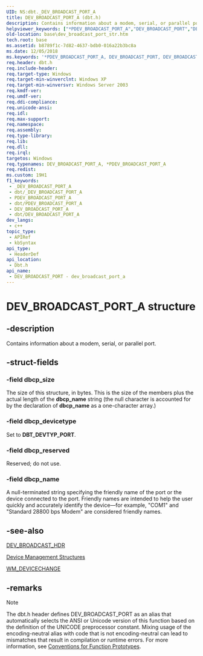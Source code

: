 ```yaml
---
UID: NS:dbt._DEV_BROADCAST_PORT_A
title: DEV_BROADCAST_PORT_A (dbt.h)
description: Contains information about a modem, serial, or parallel port. (ANSI)
helpviewer_keywords: ["*PDEV_BROADCAST_PORT_A","DEV_BROADCAST_PORT","DEV_BROADCAST_PORT structure","DEV_BROADCAST_PORT_A","PDEV_BROADCAST_PORT","PDEV_BROADCAST_PORT structure pointer","_win32_dev_broadcast_port_str","base.dev_broadcast_port_str","dbt/DEV_BROADCAST_PORT","dbt/PDEV_BROADCAST_PORT"]
old-location: base\dev_broadcast_port_str.htm
tech.root: base
ms.assetid: b8789f1c-7d82-4637-bdb0-016a22b3bc8a
ms.date: 12/05/2018
ms.keywords: '*PDEV_BROADCAST_PORT_A, DEV_BROADCAST_PORT, DEV_BROADCAST_PORT structure, DEV_BROADCAST_PORT_A, PDEV_BROADCAST_PORT, PDEV_BROADCAST_PORT structure pointer, _win32_dev_broadcast_port_str, base.dev_broadcast_port_str, dbt/DEV_BROADCAST_PORT, dbt/PDEV_BROADCAST_PORT'
req.header: dbt.h
req.include-header: 
req.target-type: Windows
req.target-min-winverclnt: Windows XP
req.target-min-winversvr: Windows Server 2003
req.kmdf-ver: 
req.umdf-ver: 
req.ddi-compliance: 
req.unicode-ansi: 
req.idl: 
req.max-support: 
req.namespace: 
req.assembly: 
req.type-library: 
req.lib: 
req.dll: 
req.irql: 
targetos: Windows
req.typenames: DEV_BROADCAST_PORT_A, *PDEV_BROADCAST_PORT_A
req.redist: 
ms.custom: 19H1
f1_keywords:
 - _DEV_BROADCAST_PORT_A
 - dbt/_DEV_BROADCAST_PORT_A
 - PDEV_BROADCAST_PORT_A
 - dbt/PDEV_BROADCAST_PORT_A
 - DEV_BROADCAST_PORT_A
 - dbt/DEV_BROADCAST_PORT_A
dev_langs:
 - c++
topic_type:
 - APIRef
 - kbSyntax
api_type:
 - HeaderDef
api_location:
 - Dbt.h
api_name:
 - DEV_BROADCAST_PORT - dev_broadcast_port_a
---
```


# DEV_BROADCAST_PORT_A structure


## -description

Contains information about a modem, serial, or parallel port.

## -struct-fields

### -field dbcp_size

The size of this structure, in bytes. This is the size of the members plus the actual length of the 
      <b>dbcp_name</b> string (the null character is accounted for by the declaration of 
      <b>dbcp_name</b> as a one-character array.)

### -field dbcp_devicetype

Set to <b>DBT_DEVTYP_PORT</b>.

### -field dbcp_reserved

Reserved; do not use.

### -field dbcp_name

A null-terminated string specifying the friendly name of the port or the device connected to the port. 
      Friendly names are intended to help the user quickly and accurately identify the device—for example, 
      "COM1" and "Standard 28800 bps Modem" are considered friendly names.

## -see-also

<a href="/windows/desktop/api/dbt/ns-dbt-dev_broadcast_hdr">DEV_BROADCAST_HDR</a>



<a href="/windows/desktop/DevIO/device-management-structures">Device Management Structures</a>



<a href="/windows/desktop/DevIO/wm-devicechange">WM_DEVICECHANGE</a>

## -remarks

> [!NOTE]
> The dbt.h header defines DEV_BROADCAST_PORT as an alias that automatically selects the ANSI or Unicode version of this function based on the definition of the UNICODE preprocessor constant. Mixing usage of the encoding-neutral alias with code that is not encoding-neutral can lead to mismatches that result in compilation or runtime errors. For more information, see [Conventions for Function Prototypes](/windows/win32/intl/conventions-for-function-prototypes).
